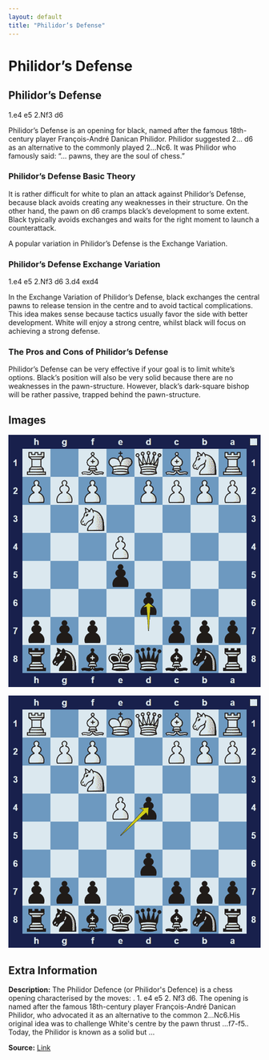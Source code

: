 ```yaml
---
layout: default
title: "Philidor’s Defense"
---
```



# Philidor’s Defense



## Philidor’s Defense

1.e4 e5 2.Nf3 d6

Philidor’s Defense is an opening for black, named after the famous 18th-century player François-André Danican Philidor. Philidor suggested 2… d6 as an alternative to the commonly played 2…Nc6. It was Philidor who famously said: “… pawns, they are the soul of chess.”

### Philidor’s Defense Basic Theory

It is rather difficult for white to plan an attack against Philidor’s Defense, because black avoids creating any weaknesses in their structure. On the other hand, the pawn on d6 cramps black’s development to some extent. Black typically avoids exchanges and waits for the right moment to launch a counterattack.

A popular variation in Philidor’s Defense is the Exchange Variation.

### Philidor’s Defense Exchange Variation

1.e4 e5 2.Nf3 d6 3.d4 exd4

In the Exchange Variation of Philidor’s Defense, black exchanges the central pawns to release tension in the centre and to avoid tactical complications. This idea makes sense because tactics usually favor the side with better development. White will enjoy a strong centre, whilst black will focus on achieving a strong defense.

### The Pros and Cons of Philidor’s Defense

Philidor’s Defense can be very effective if your goal is to limit white’s options. Black’s position will also be very solid because there are no weaknesses in the pawn-structure. However, black’s dark-square bishop will be rather passive, trapped behind the pawn-structure.



## Images

![philidors-defense](../images/philidors-defense-1.png)

![philidors-defense](../images/philidors-defense-2.png)



## Extra Information
**Description:** The Philidor Defence (or Philidor's Defence) is a chess opening characterised by the moves: . 1. e4 e5 2. Nf3 d6. The opening is named after the famous 18th-century player François-André Danican Philidor, who advocated it as an alternative to the common 2...Nc6.His original idea was to challenge White's centre by the pawn thrust ...f7-f5.. Today, the Philidor is known as a solid but ...

**Source:** [Link](https://en.wikipedia.org/wiki/Philidor_Defence)
